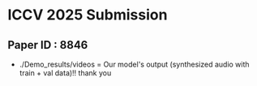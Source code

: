 # ICCV 2025 Submission 
## Paper ID : 8846

- ./Demo_results/videos = Our model's output (synthesized audio with train + val data)!! thank you
